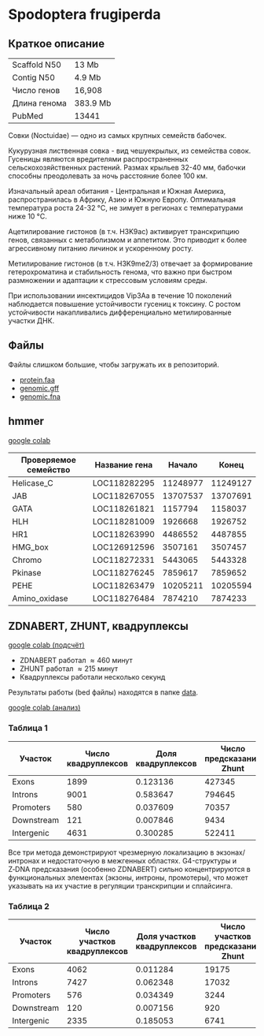 # Spodoptera frugiperda

## Краткое описание

| | |
|---|---|
| Scaffold N50 | 13 Mb |
| Contig N50 | 4.9 Mb |
| Число генов | 16,908 |
| Длина генома | 383.9 Mb |
| PubMed | 13441 |

Совки (Noctuidae) — одно из самых крупных семейств бабочек.

Кукурузная лиственная совка - вид чешуекрылых, из семейства совок. Гусеницы являются вредителями распространенных сельскохозяйственных растений. Размах крыльев 32-40 мм, бабочки способны преодолевать за ночь расстояние более 100 км. 

Изначальный ареал обитания - Центральная и Южная Америка, распространилась в Африку, Азию и Южную Европу. Оптимальная температура роста 24-32 °C, не зимует в регионах с температурами ниже 10 °C.

Ацетилирование гистонов (в т.ч. H3K9ac) активирует транскрипцию генов, связанных с метаболизмом и аппетитом. Это приводит к более агрессивному питанию личинок и ускоренному росту.

Метилирование гистонов (в т.ч. H3K9me2/3) отвечает за формирование гетерохроматина и стабильность генома, что важно при быстром размножении и адаптации к стрессовым условиям среды.

При использовании инсектицидов Vip3Aa в течение 10 поколений наблюдается повышение устойчивости гусениц к токсину. С ростом устойчивости накапливались дифференциально метилированные участки ДНК.


## Файлы

Файлы слишком большие, чтобы загружать их в репозиторий.

* [protein.faa](https://ftp.ncbi.nlm.nih.gov/genomes/all/GCF/023/101/765/GCF_023101765.2_AGI-APGP_CSIRO_Sfru_2.0/GCF_023101765.2_AGI-APGP_CSIRO_Sfru_2.0_protein.faa.gz)
* [genomic.gff](https://ftp.ncbi.nlm.nih.gov/genomes/all/GCF/023/101/765/GCF_023101765.2_AGI-APGP_CSIRO_Sfru_2.0/GCF_023101765.2_AGI-APGP_CSIRO_Sfru_2.0_genomic.gff.gz)
* [genomic.fna](https://ftp.ncbi.nlm.nih.gov/genomes/all/GCF/023/101/765/GCF_023101765.2_AGI-APGP_CSIRO_Sfru_2.0/GCF_023101765.2_AGI-APGP_CSIRO_Sfru_2.0_genomic.fna.gz)

## hmmer

[google colab](https://colab.research.google.com/drive/1Eys6td1At-LS_TUmGZ-EXwGpAmYfXX8O?usp=sharing)

| Проверяемое семейство | Название гена | Начало | Конец |
|----------------|--------------|----------|---------|
|     Helicase_C | LOC118282295 | 11248977 | 11249127|
|            JAB | LOC118267055 | 13707537 | 13707691|
|           GATA | LOC118261821 |  1157794 |  1158037|
|            HLH | LOC118281009 |  1926668 |  1926752|
|            HR1 | LOC118263990 |  4486552 |  4487855|
|        HMG_box | LOC126912596 |  3507161 |  3507457|
|         Chromo | LOC118272331 |  5443065 |  5443328|
|        Pkinase | LOC118276245 |  7859617 |  7859652|
|           PEHE | LOC118263479 | 10205211 | 10205594|
|  Amino_oxidase | LOC118276484 |  7874210 |  7874233|


## ZDNABERT, ZHUNT, квадруплексы

[google colab (подсчёт)](https://colab.research.google.com/drive/16Wp2ZhF2aLNtto8i0iHQwy3XCe1kCAk6?usp=sharing)

* ZDNABERT работал $\approx 460$ минут
* ZHUNT работал $\approx 215$ минут
* Квадруплексы работали несколько секунд

Результаты работы (bed файлы) находятся в папке [data](/data/).

[google colab (анализ)](https://colab.research.google.com/drive/1ZfczUxIS5Fo9BUmvc_2sB2KgkV2J8Xnl?usp=sharing)

### Таблица 1

| Участок | Число квадруплексов | Доля квадруплексов | Число предсказаний Zhunt | Доля предсказаний Zhunt | Число предсказаний ZDNABERT | Доля предсказаний ZDNABERT |
|------------|---------|----------|---------|----------|---------|----------|
| Exons      | 1899    | 0.123136 | 427345   | 0.23426 | 28720   | 0.343446 |
| Introns    | 9001    | 0.583647 | 794645   | 0.43561 | 36300   | 0.434091 |
| Promoters  | 580     | 0.037609 | 70357    | 0.03856 | 3214    | 0.038434 |
| Downstream | 121     | 0.007846 | 9434     | 0.00517 | 431     | 0.005154 |
| Intergenic | 4631    | 0.300285 | 522411   | 0.28637 | 19683   | 0.235378 |

Все три метода демонстрируют чрезмерную локализацию в экзонах/интронах и недостаточную в межгенных областях.
G4-структуры и Z‑DNA предсказания (особенно ZDNABERT) сильно концентрируются в функциональных элементах (экзоны, интроны, промотеры), что может указывать на их участие в регуляции транскрипции и сплайсинга.

### Таблица 2

| Участок | Число участков квадруплексов | Доля участков квадруплексов | Число участков предсказаний Zhunt | Доля участков предсказаний Zhunt | Число участков предсказаний ZDNABERT | Доля участков предсказаний ZDNABERT |
|------------|---------|----------|---------|----------|---------|----------|
| Exons      | 4062    | 0.011284 | 19175    | 0.101477 | 59184   | 0.164415 |
| Introns    | 7427    | 0.062348 | 17032    | 0.304432 | 14695   | 0.123361 |
| Promoters  | 576     | 0.034349 | 3244     | 0.334875 | 2354    | 0.140378 |
| Downstream | 120     | 0.007156 | 920      | 0.100462 | 366     | 0.021826 |
| Intergenic | 2335    | 0.185053 | 6741     | 0.469751 | 4257    | 0.337375 |






